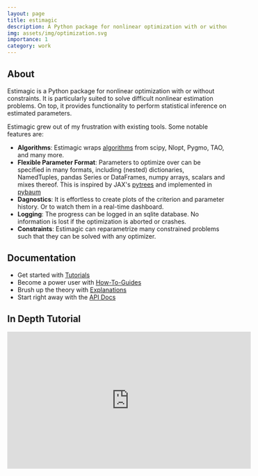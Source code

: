 ```yaml
---
layout: page
title: estimagic
description: A Python package for nonlinear optimization with or without constraints.
img: assets/img/optimization.svg
importance: 1
category: work
---
```


## About

Estimagic is a Python package for nonlinear optimization with or without constraints. It is particularly suited to solve difficult nonlinear estimation problems. On top, it provides functionality to perform statistical inference on estimated parameters.

Estimagic grew out of my frustration with existing tools. Some notable features are:

- **Algorithms**: Estimagic wraps [algorithms](https://estimagic.readthedocs.io/en/stable/algorithms.html) from scipy, Nlopt, Pygmo, TAO, and many more.
- **Flexible Parameter Format**: Parameters to optimize over can be specified in many formats, including (nested) dictionaries, NamedTuples, pandas Series or DataFrames, numpy arrays, scalars and mixes thereof. This is inspired by JAX's [pytrees](https://jax.readthedocs.io/en/latest/pytrees.html) and implemented in [pybaum](https://github.com/OpenSourceEconomics/pybaum)
- **Dagnostics**: It is effortless to create plots of the criterion and parameter
history. Or to watch them in a real-time dashboard.
- **Logging**: The progress can be logged in an sqlite database. No information is lost
if the optimization is aborted or crashes.
- **Constraints**: Estimagic can reparametrize many constrained problems such that they
can be solved with any optimizer.


## Documentation

- Get started with [Tutorials](https://estimagic.readthedocs.io/en/stable/getting_started/index.html)
- Become a power user with [How-To-Guides](https://estimagic.readthedocs.io/en/stable/how_to_guides/index.html)
- Brush up the theory with [Explanations](https://estimagic.readthedocs.io/en/stable/explanations/index.html)
- Start right away with the [API Docs](https://estimagic.readthedocs.io/en/stable/reference_guides/index.html)


## In Depth Tutorial

<iframe width="560" height="315" src="https://www.youtube.com/embed/ftlw0rARrtI" title="YouTube video player" frameborder="0" allow="accelerometer; autoplay; clipboard-write; encrypted-media; gyroscope; picture-in-picture; web-share" allowfullscreen></iframe>